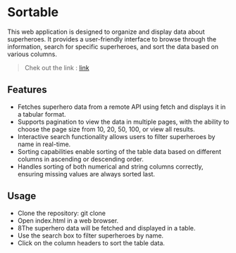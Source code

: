 # Sortable

This web application is designed to organize and display data about superheroes. It provides a user-friendly interface to browse through the information, search for specific superheroes, and sort the data based on various columns.

> Chek out the link : [link](https://tursynkhan.github.io/sortable/)

## Features
- Fetches superhero data from a remote API using fetch and displays it in a tabular format.
- Supports pagination to view the data in multiple pages, with the ability to choose the page size from 10, 20, 50, 100, or view all results.
- Interactive search functionality allows users to filter superheroes by name in real-time.
- Sorting capabilities enable sorting of the table data based on different columns in ascending or descending order.
- Handles sorting of both numerical and string columns correctly, ensuring missing values are always sorted last.

## Usage
* Clone the repository: git clone <repository-url>
* Open index.html in a web browser.
* 8The superhero data will be fetched and displayed in a table.
* Use the search box to filter superheroes by name.
* Click on the column headers to sort the table data.
